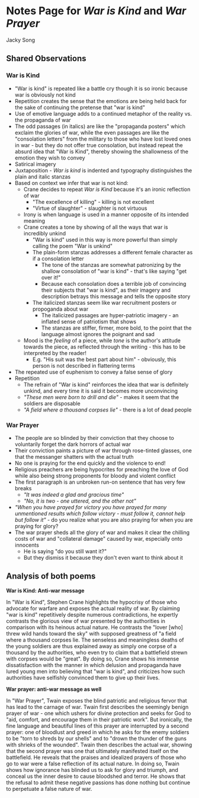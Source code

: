 # Notes Page for *War is Kind* and *War Prayer*

Jacky Song

## Shared Observations

### War is Kind

* "War is kind" is repeated like a battle cry though it is so ironic because war is obviously not kind
* Repetition creates the sense that the emotions are being held back for the sake of continuing the pretense that "war is kind"
* Use of emotive language adds to a continued metaphor of the reality vs. the propaganda of war
* The odd passages (in italics) are like the "propaganda posters" which exclaim the glories of war, while the even passages are like the "consolation letters" from the military to those who have lost loved ones in war - but they do not offer true consolation, but instead repeat the absurd idea that "War is Kind", thereby showing the shallowness of the emotion they wish to convey
* Satirical imagery
* Juxtaposition - *War is kind* is indented and typography distinguishes the plain and italic stanzas
* Based on context we infer that war is not kind:
  * Crane decides to repeat *War is Kind* because it's an ironic reflection of war
    * "The excellence of killing" - killing is not excellent
    * "Virtue of slaughter" - slaughter is not virtuous
  * Irony is when language is used in a manner opposite of its intended meaning
  * Crane creates a tone by showing of all the ways that war is incredibly unkind
    * "War is kind" used in this way is more powerful than simply calling the poem "War is unkind"
    * The plain-form stanzas addresses a different female character as if a consolation letter
      * The tone of the stanzas are somewhat patronizing by the shallow consolation of "war is kind" - that's like saying "get over it!"
      * Because each consolation does a terrible job of convincing their subjects that "war is kind", as their imagery and description betrays this message and tells the opposite story
    * The italicized stanzas seem like war recruitment posters or propoganda about war
      * The italicized passages are hyper-patriotic imagery - an inflated sense of patriotism that shows
      * The stanzas are stiffer, firmer, more bold, to the point that the language almost ignores the poignant and sad
  * Mood is the *feeling* of a piece, while *tone* is the author's attitude towards the piece, as reflected through the writing - this has to be interpreted by the reader!
    * E.g. "His suit was the best part about him" - obviously, this person is not described in flattering terms
* The repeated use of euphenism to convey a false sense of glory
* Repetition
  * The refrain of "War is kind" reinforces the idea that war is definitely unkind, and every time it is said it becomes more unconvincing
  * *"These men were born to drill and die"* - makes it seem that the soldiers are disposable
  * *"A field where a thousand corpses lie"* - there is a lot of dead people

### War Prayer

* The people are so blinded by their conviction that they choose to voluntarily forget the dark horrors of actual war
* Their conviction paints a picture of war through rose-tinted glasses, one that the messanger shatters with the actual truth
* No one is praying for the end quickly and the violence to end!
* Religious preachers are being hypocrites for preaching the love of God while also being strong proponents for bloody and violent conflict
* The first paragraph is an unbroken run-on sentence that has very few breaks
  * *"It was indeed a glad and gracious time"*
  * *"No, it is two - one uttered, and the other not"*
* *"When you have prayed for victory you have prayed for many unmentioned results which follow victory - must follow it, cannot help but follow it"* - do you realize what you are also praying for when you are praying for glory?
* The war prayer sheds all the glory of war and makes it clear the chilling costs of war and "collateral damage" caused by war, especially onto innocents
  * He is saying "do you still want it?"
  * But they dismiss it because they don't even want to think about it

## Analysis of both poems

**War is Kind: Anti-war message**

In "War is Kind", Stephen Crane highlights the hypocrisy of those who advocate for warfare and exposes the actual reality of war. By claiming "war is kind" repetitively despite numerous contradictions, he expertly contrasts the glorious view of war presented by the authorities in comparison with its heinous actual nature. He contrasts the "lover [who] threw wild hands toward the sky" with supposed greatness of "a field where a thousand corpses lie. The senseless and meaningless deaths of the young soldiers are thus explained away as simply one corpse of a thousand by the authorities, who even try to claim that a battlefield strewn with corpses would be "great". By doing so, Crane shows his immense dissatisfaction with the manner in which delusion and propaganda have lured young men into believing that "war is kind", and criticizes how such authorities have selfishly convinced them to give up their lives.

**War prayer: anti-war message as well**

In "War Prayer", Twain exposes the blind patriotic and religious fervor that has lead to the carnage of war. Twain first describes the seemingly benign prayer of war - one which ushers for divine protection and seeks for God to "aid, comfort, and encourage them in their patriotic work". But ironically, the fine language and beautiful lines of this prayer are interrupted by a second prayer: one of bloodlust and greed in which he asks for the enemy soldiers to be "torn to shreds by our shells" and to "drown the thunder of the guns with shrieks of the wounded". Twain then describes the actual war, showing that the second prayer was one that ultimately manifested itself on the battlefield. He reveals that the praises and idealized prayers of those who go to war were a false reflection of its actual nature. In doing so, Twain shows how ignorance has blinded us to ask for glory and triumph, and conceal us the inner desire to cause bloodshed and terror. He shows that the refusal to admit these negative passions has done nothing but continue to perpetuate a false nature of war.
